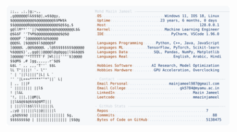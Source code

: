 <picture>
  <source srcset="https://raw.githubusercontent.com/mmazinjameel/mmazinjameel/main/dark_mode.svg?v=1746461610" media="(prefers-color-scheme: dark)">
  <img src="https://raw.githubusercontent.com/mmazinjameel/mmazinjameel/main/light_mode.svg?v=1746461610">
</picture>

